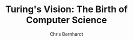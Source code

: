 ---
title: "Turing's Vision: The Birth of Computer Science"
author: "Chris Bernhardt"
isbn: "0262034549"
isbn13: "9780262034548"
rating: "0"
publisher: "MIT Press"
pages: "208"
publishYear: "2016"
read: ""
goodreads_id: "27310514"
language: "en"
---